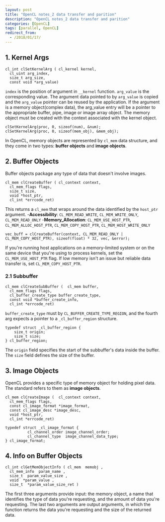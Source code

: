 ```yaml
---
layout: post
title: "OpenCL notes_2 data transfer and parition"
description: "OpenCL notes_2 data transfer and parition"
categories: [OpenCL]
tags: [parallel, OpenCL]
redirect_from:
  - /2018/01/17/
---
```


## 1. Kernel Args
```
cl_int clSetKernelArg ( cl_kernel kernel,
  cl_uint arg_index,
  size_t arg_size,
  const void *arg_value)
```
`index` is the position of argument in `__kernel` function. `arg_value` is the corresponding value. The argument data pointed to by `arg_value` is copied and the `arg_value` pointer can be reused by the application. 
If the argument is a memory object(complex data), the arg_value entry will be a pointer to the appropriate buffer, pipe, image or image array object. The memory object must be created with the context associated with the kernel object.
```
clSetKernelArg(proc, 0, sizeof(num), &num);
clSetKernelArg(proc, 0, sizeof(mem_obj), &mem_obj);
```
In OpenCL, memory objects are represented by `cl_mem` data structure, and they come in two types: **buffer objects** and **image objects**. 

## 2. Buffer Objects
Buffer objects package any type of data that doesn't involve images. 
```
cl_mem clCreateBuffer ( cl_context context,
  cl_mem_flags flags,
  size_t size,
  void *host_ptr,
  cl_int *errcode_ret)
```
This returns a `cl_mem` that wraps around the data identified by the `host_ptr` argument. 
-**Accessibility**: `CL_MEM_READ_WRITE`, `CL_MEM_WRITE_ONLY`, `CL_MEM_READ_ONLY`
-**Memory_Allocation**: `CL_MEM_USE_HOST_PTR`, `CL_MEM_ALLOC_HOST_PTR`, `CL_MEM_COPY_HOST_PTR`, `CL_MEM_HOST_WRITE_ONLY`
```
vec_buff = clCreateBuffer(context, CL_MEM_READ_ONLY | CL_MEM_COPY_HOST_PTR), sizeof(float) * 32, vec, &error);
```
If you're running host applications on a memory-limited system or on the same device that you're using to process kernels, set the `CL_MEM_USE_HOST_PTR` flag. 
If low memory isn't an issue but reliable data transfer is, set `CL_MEM_COPY_HOST_PTR`. 

### 2.1 Subbuffer
```
cl_mem clCreateSubBuffer (  cl_mem buffer,
  cl_mem_flags flags,
  cl_buffer_create_type buffer_create_type,
  const void *buffer_create_info,
  cl_int *errcode_ret)
```
`buffer_create_type` must by `CL_BUFFER_CREATE_TYPE_REGION`, and the fourth arg expects a pointer to a `_cl_buffer_region` structure. 
```
typedef struct _cl_buffer_region {
    size_t origin;
    size_t size;
} cl_buffer_region;
```
The `origin` field specifies the start of the subbuffer's data inside the buffer. The `size` field defines the size of the buffer. 

## 3. Image Objects
OpenCL provides a specific type of memory object for holding pixel data. The standard refers to them as **image objects**. 
```
cl_mem clCreateImage (  cl_context context,
  cl_mem_flags flags,
  const cl_image_format *image_format,
  const cl_image_desc *image_desc,
  void *host_ptr,
  cl_int *errcode_ret)
```
```
typedef struct _cl_image_format {
          cl_channel_order image_channel_order;
          cl_channel_type  image_channel_data_type;
} cl_image_format;
```

## 4. Info on Buffer Objects
```
cl_int clGetMemObjectInfo ( cl_mem  memobj ,
  cl_mem_info  param_name ,
  size_t  param_value_size ,
  void  *param_value ,
  size_t  *param_value_size_ret )
```
The first three arguments provide input: the memory object, a name that identifies the type of data you're requesting, and the amount of data you're requesting. The last two arguments are output arguments, in which the function returns the data you're requesting and the size of the returned data. 